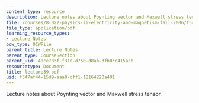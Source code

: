 ```yaml
---
content_type: resource
description: Lecture notes about Poynting vector and Maxwell stress tensor.
file: /courses/8-022-physics-ii-electricity-and-magnetism-fall-2006/f547af4415d9aaa8cff118164220a401_lecture39.pdf
file_type: application/pdf
learning_resource_types:
- Lecture Notes
ocw_type: OCWFile
parent_title: Lecture Notes
parent_type: CourseSection
parent_uid: 40ce783f-f31e-d750-d8ab-3fb0cc415acb
resourcetype: Document
title: lecture39.pdf
uid: f547af44-15d9-aaa8-cff1-18164220a401
---
```

Lecture notes about Poynting vector and Maxwell stress tensor.

